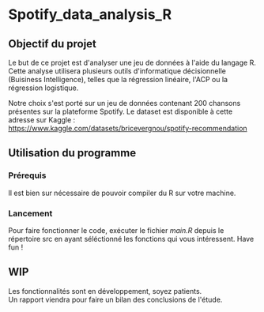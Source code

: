 # Spotify_data_analysis_R

## Objectif du projet

Le but de ce projet est d'analyser une jeu de données à l'aide du langage R. Cette analyse utilisera plusieurs outils d'informatique décisionnelle (Buisiness Intelligence), telles que la régression linéaire, l'ACP ou la régression logistique.

Notre choix s'est porté sur un jeu de données contenant 200 chansons présentes sur la plateforme Spotify. Le dataset est disponible à cette adresse sur Kaggle : https://www.kaggle.com/datasets/bricevergnou/spotify-recommendation

## Utilisation du programme
### Prérequis
Il est bien sur nécessaire de pouvoir compiler du R sur votre machine.

### Lancement
Pour faire fonctionner le code, exécuter le fichier <i>main.R</i> depuis le répertoire src en ayant séléctionné les fonctions qui vous intéressent. Have fun !

## WIP

Les fonctionnalités sont en développement, soyez patients. <br>
Un rapport viendra pour faire un bilan des conclusions de l'étude.
